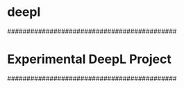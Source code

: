 # deepl

############################################
#       Experimental DeepL Project         #
############################################ 
